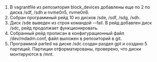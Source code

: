 1. В vagrantfile из репозитория block_devices добавлены еще по 2 по диска /sdf, /sdh и nvme0n5, nvme0n6.
2. Собран программный рейд 10 из дисков /sde, /sdf, /sdg, /sdh.
3. Диск /sde выведен из строя командой --fail. В рейд добавлен диск /sdc, рейд продолжает функционировать.
4. Собранный рейд прописан в конфигурационный файл /dev/mdadm.conf, файл выложен в репозиторий в git.
5. Программой parted на диске /sdc создан раздел gpt и создано 5 партиций. Партиции отформатированы, проверено, что диски монтируются в /mnt.

